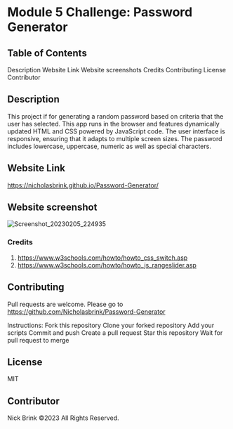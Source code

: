 # Module 5 Challenge: Password Generator

## Table of Contents

Description
Website Link
Website screenshots
Credits
Contributing
License
Contributor

## Description

This project if for generating a random password based on criteria that the user has selected. This app runs in the browser and features dynamically updated HTML and CSS powered by JavaScript code. The user interface is responsive, ensuring that it adapts to multiple screen sizes. The password includes lowercase, uppercase, numeric as well as special characters.

## Website Link

https://nicholasbrink.github.io/Password-Generator/

## Website screenshot

![Screenshot_20230205_224935](https://user-images.githubusercontent.com/117687727/216850454-8a424b50-ef13-409c-8ac9-71ff6ed282c6.png)

### Credits

1. https://www.w3schools.com/howto/howto_css_switch.asp
2. https://www.w3schools.com/howto/howto_js_rangeslider.asp

## Contributing

Pull requests are welcome. Please go to https://github.com/Nicholasbrink/Password-Generator

Instructions: Fork this repository Clone your forked repository Add your scripts Commit and push Create a pull request Star this repository Wait for pull request to merge

## License

MIT

## Contributor

Nick Brink ©2023 All Rights Reserved.
